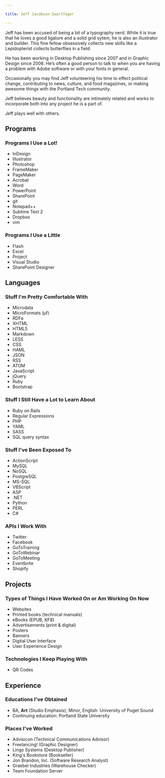 ```yaml
---

title: Jeff Jacobson-Swartfager

---
```


Jeff has been accused of being a bit of a typography nerd. While it is true 
that he loves a good ligature and a solid grid sytem, he is also an illustrator 
and builder. This fine fellow obsessively collects new skills like a Lepidopterist 
collects butterflies in a field.

He has been working in Desktop Publishing since 2007 and in Graphic Design 
since 2006. He’s often a good person to talk to when you are having a problem 
with Adobe software or with your fonts in general.

Occasionally you may find Jeff volunteering his time to effect political change, 
contributing to news, culture, and food magazines, or making awesome things with 
the Portland Tech community.

Jeff believes beauty and functionality are intimately related and works to 
incorporate both into any project he is a part of.

Jeff plays well with others.

## Programs

### Programs I Use a Lot!

- InDesign
- Illustrator
- Photoshop
- FrameMaker
- PageMaker
- Acrobat
- Word
- PowerPoint
- SharePoint
- git
- Notepad++
- Sublime Text 2
- Dropbox
- vim

### Programs I Use a Little

- Flash
- Excel
- Project
- Visual Studio
- SharePoint Designer

## Languages

### Stuff I'm Pretty Comfortable With

- Microdata
- MicroFormats (&micro;f)
- RDFa
- XHTML
- HTML5
- Markdown
- LESS
- CSS
- HAML
- JSON
- RSS
- ATOM
- JavaScript
- jQuery
- Ruby
- Bootstrap

### Stuff I Still Have a Lot to Learn About

- Ruby on Rails
- Regular Expressions
- PHP
- YAML
- SASS
- SQL query syntax

### Stuff I've Been Exposed To

- ActionScript
- MySQL
- NoSQL
- PostgreSQL
- MS-SQL
- VBScript
- ASP
- .NET
- Python
- PERL
- C#

### APIs I Work With

- Twitter
- Facebook
- GoToTraining
- GoToWebinar
- GoToMeeting
- Eventbrite
- Shopify

## Projects

### Types of Things I Have Worked On or Am Working On Now

- Websites
- Printed books (technical manuals)
- eBooks (EPUB, KF8)
- Advertisements (print &amp; digital)
- Posters
- Banners
- Digital User Interface
- User Experience Design

### Technologies I Keep Playing With

- QR Codes

## Experience

### Educations I've Obtained

- BA, **Art** (Studio Emphasis); Minor, English: University of Puget Sound
- Continuing education: Portland State University

### Places I've Worked

- Advisicon (Technical Communications Advisor)
- Freelancing! (Graphic Designer)
- Lingo Systems (Desktop Publisher)
- King's Bookstore (Bookseller)
- Jon Brandon, Inc. (Software Research Analyst)
- Graebel Industries (Warehouse Checker)
- Team Foundation Server
